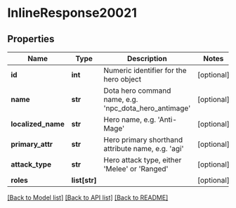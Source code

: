 # InlineResponse20021

## Properties
Name | Type | Description | Notes
------------ | ------------- | ------------- | -------------
**id** | **int** | Numeric identifier for the hero object | [optional] 
**name** | **str** | Dota hero command name, e.g. &#39;npc_dota_hero_antimage&#39; | [optional] 
**localized_name** | **str** | Hero name, e.g. &#39;Anti-Mage&#39; | [optional] 
**primary_attr** | **str** | Hero primary shorthand attribute name, e.g. &#39;agi&#39; | [optional] 
**attack_type** | **str** | Hero attack type, either &#39;Melee&#39; or &#39;Ranged&#39; | [optional] 
**roles** | **list[str]** |  | [optional] 

[[Back to Model list]](../README.md#documentation-for-models) [[Back to API list]](../README.md#documentation-for-api-endpoints) [[Back to README]](../README.md)


